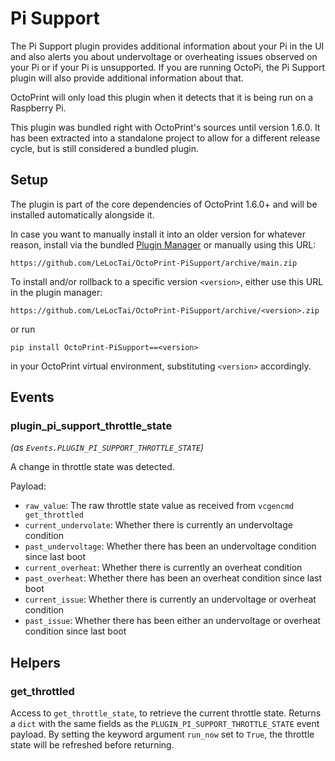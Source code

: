 # Pi Support

The Pi Support plugin provides additional information about your Pi in the UI and also
alerts you about undervoltage or overheating issues observed on your Pi or if your Pi is
unsupported. If you are running OctoPi, the Pi Support plugin will also provide additional
information about that.

OctoPrint will only load this plugin when it detects that it is being run on a
Raspberry Pi.

This plugin was bundled right with OctoPrint's sources until version 1.6.0. It has been
extracted into a standalone project to allow for a different release cycle, but is still
considered a bundled plugin.

## Setup

The plugin is part of the core dependencies of OctoPrint 1.6.0+ and will be installed automatically alongside it.

In case you want to manually install it into an older version for whatever reason, install via the bundled
[Plugin Manager](https://docs.octoprint.org/en/master/bundledplugins/pluginmanager.html)
or manually using this URL:

    https://github.com/LeLocTai/OctoPrint-PiSupport/archive/main.zip

To install and/or rollback to a specific version `<version>`, either use this URL in the plugin manager:

    https://github.com/LeLocTai/OctoPrint-PiSupport/archive/<version>.zip

or run

    pip install OctoPrint-PiSupport==<version>

in your OctoPrint virtual environment, substituting `<version>` accordingly.

## Events

### plugin_pi_support_throttle_state

*(as `Events.PLUGIN_PI_SUPPORT_THROTTLE_STATE`)*

A change in throttle state was detected.

Payload:
  * `raw_value`: The raw throttle state value as received from `vcgencmd get_throttled`
  * `current_undervolate`: Whether there is currently an undervoltage condition
  * `past_undervoltage`: Whether there has been an undervoltage condition since last boot
  * `current_overheat`: Whether there is currently an overheat condition
  * `past_overheat`: Whether there has been an overheat condition since last boot
  * `current_issue`: Whether there is currently an undervoltage or overheat condition
  * `past_issue`: Whether there has been either an undervoltage or overheat condition since last boot

## Helpers

### get_throttled

Access to `get_throttle_state`, to retrieve the current throttle state. Returns a `dict`
with the same fields as the `PLUGIN_PI_SUPPORT_THROTTLE_STATE` event payload. By setting
the keyword argument `run_now` set to `True`, the throttle state will be refreshed before
returning.
